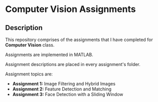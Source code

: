 # Computer Vision Assignments

## Description
This repository comprises of the assignments that I have completed for **Computer Vision** class.

Assignments are implemented in MATLAB.

Assignment descriptions are placed in every assignment's folder.

Assignment topics are:

- **Assignment 1:** Image Filtering and Hybrid Images 
- **Assignment 2:** Feature Detection and Matching 
- **Assignment 3:** Face Detection with a Sliding Window